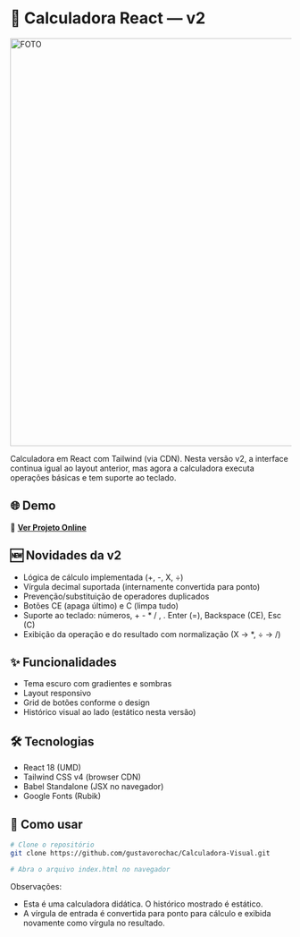 # 🧮 Calculadora React — v2

<img width="1108" height="729" alt="FOTO" src="https://github.com/user-attachments/assets/4ee60a57-3909-45fe-90a4-d8ae68704724" />

Calculadora em React com Tailwind (via CDN). Nesta versão v2, a interface continua igual ao layout anterior, mas agora a calculadora executa operações básicas e tem suporte ao teclado.

## 🌐 Demo
🔗 **[Ver Projeto Online](https://gustavorochac.github.io/Calculadora-Visual/)**

## 🆕 Novidades da v2
- Lógica de cálculo implementada (+, -, X, ÷)
- Vírgula decimal suportada (internamente convertida para ponto)
- Prevenção/substituição de operadores duplicados
- Botões CE (apaga último) e C (limpa tudo)
- Suporte ao teclado: números, + - * / , . Enter (=), Backspace (CE), Esc (C)
- Exibição da operação e do resultado com normalização (X → *, ÷ → /)

## ✨ Funcionalidades
- Tema escuro com gradientes e sombras
- Layout responsivo
- Grid de botões conforme o design
- Histórico visual ao lado (estático nesta versão)

## 🛠️ Tecnologias
- React 18 (UMD)
- Tailwind CSS v4 (browser CDN)
- Babel Standalone (JSX no navegador)
- Google Fonts (Rubik)

## 🚀 Como usar
```bash
# Clone o repositório
git clone https://github.com/gustavorochac/Calculadora-Visual.git

# Abra o arquivo index.html no navegador
```

Observações:
- Esta é uma calculadora didática. O histórico mostrado é estático.
- A vírgula de entrada é convertida para ponto para cálculo e exibida novamente como vírgula no resultado.


